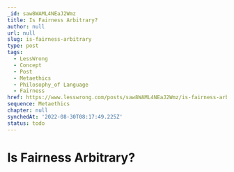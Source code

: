 ```yaml
---
_id: saw8WAML4NEaJ2Wmz
title: Is Fairness Arbitrary?
author: null
url: null
slug: is-fairness-arbitrary
type: post
tags:
  - LessWrong
  - Concept
  - Post
  - Metaethics
  - Philosophy_of Language
  - Fairness
href: https://www.lesswrong.com/posts/saw8WAML4NEaJ2Wmz/is-fairness-arbitrary
sequence: Metaethics
chapter: null
synchedAt: '2022-08-30T08:17:49.225Z'
status: todo
---
```


# Is Fairness Arbitrary?
